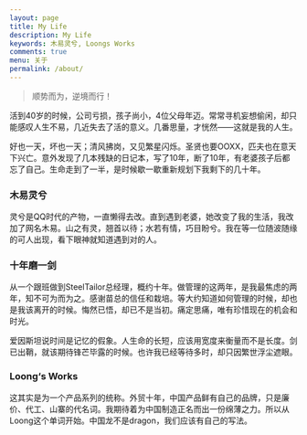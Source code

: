 ```yaml
---
layout: page
title: My Life
description: My Life
keywords: 木易灵兮, Loongs Works
comments: true
menu: 关于
permalink: /about/
---
```


<blockquote><p>顺势而为，逆境而行！</p></blockquote>
<p>活到40岁的时候，公司亏损，孩子尚小，4位父母年迈。常常寻机妄想偷闲，却只能感叹人生不易，几近失去了活的意义。几番思量，才恍然——这就是我的人生。</p>
<p>好也一天，坏也一天；清风拂岗，又见繁星闪烁。圣贤也要OOXX，匹夫也在意天下兴亡。意外发现了几本残缺的日记本，写了10年，断了10年，有老婆孩子后都忘了自己。生命走到了一半，是时候歇一歇重新规划下我剩下的几十年。</p>
<h3>木易灵兮</h3>
<p>灵兮是QQ时代的产物，一直懒得去改。直到遇到老婆，她改变了我的生活，我改加了网名木易。山之有灵，翘首以待；水若有情，巧目盼兮。我在等一位随波随缘的可人出现，看下眼神就知道遇到对的人。</p>
<h3>十年磨一剑</h3>
<p>从一个跟班做到SteelTailor总经理，概约十年。做管理的这两年，是我最焦虑的两年，知不可为而为之。感谢苗总的信任和栽培。等大约知道如何管理的时候，却也是我该离开的时候。悔然已悟，却已不是当初。痛定思痛，唯有珍惜现在的机会和时光。</p>
<p>爱因斯坦说时间是记忆的假象。人生命的长短，应该用宽度来衡量而不是长度。剑已出鞘，就该期待锋芒毕露的时候。也许我已经等待多时，却只因繁世浮尘遮眼。</p>
<h3>Loong‘s Works</h3>
<p>这其实是为一个产品系列的统称。外贸十年，中国产品鲜有自己的品牌，只是廉价、代工、山寨的代名词。我期待着为中国制造正名而出一份绵薄之力。所以从Loong这个单词开始。中国龙不是dragon，我们应该有自己的写法。</p>
